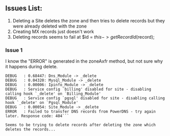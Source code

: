 ## Issues List: ##
1) Deleting a Site deletes the zone and then tries to delete records but they were already deleted with the zone
2) Creating MX records just doesn't work
3) Deleting records seems to fail at $id = $this->getRecordId($record);



### Issue 1 ###
I know the "ERROR" is generated in the zoneAxfr method, but not sure why it happens during delete.
```ERROR   : Failed to transfer DNS records from PowerDNS - try again later. Response code: 404
DEBUG   : 0.68447: Dns_Module -> _delete
DEBUG   : 0.04320: Mysql_Module -> _delete
DEBUG   : 0.00006: Ipinfo_Module -> _delete
DEBUG   : Service config `billing' disabled for site - disabling calling hook `_delete' on `Billing_Module'
DEBUG   : Service config `pgsql' disabled for site - disabling calling hook `_delete' on `Pgsql_Module'
DEBUG   : 0.00054: Site_Module -> _delete
ERROR   : Failed to transfer DNS records from PowerDNS - try again later. Response code: 404```

Seems to be trying to delete records after deleting the zone which deletes the records...
